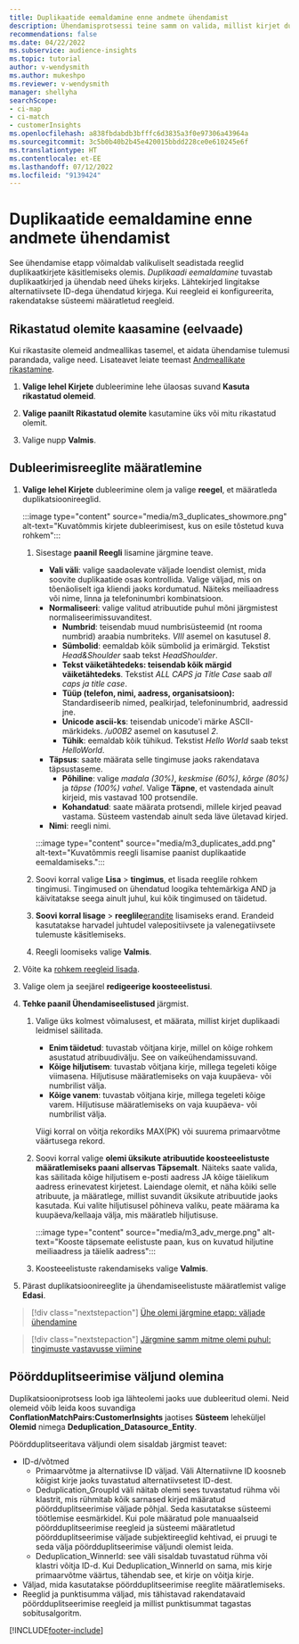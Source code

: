 ```yaml
---
title: Duplikaatide eemaldamine enne andmete ühendamist
description: Ühendamisprotsessi teine samm on valida, millist kirjet duplikaatide leidmisel säilitada.
recommendations: false
ms.date: 04/22/2022
ms.subservice: audience-insights
ms.topic: tutorial
author: v-wendysmith
ms.author: mukeshpo
ms.reviewer: v-wendysmith
manager: shellyha
searchScope:
- ci-map
- ci-match
- customerInsights
ms.openlocfilehash: a838fbdabdb3bfffc6d3835a3f0e97306a43964a
ms.sourcegitcommit: 3c5b0b40b2b45e420015bbdd228ce0e610245e6f
ms.translationtype: HT
ms.contentlocale: et-EE
ms.lasthandoff: 07/12/2022
ms.locfileid: "9139424"
---
```

# <a name="remove-duplicates-before-unifying-data"></a>Duplikaatide eemaldamine enne andmete ühendamist

See ühendamise etapp võimaldab valikuliselt seadistada reeglid duplikaatkirjete käsitlemiseks olemis. *Duplikaadi eemaldamine* tuvastab duplikaatkirjed ja ühendab need üheks kirjeks. Lähtekirjed lingitakse alternatiivsete ID-dega ühendatud kirjega. Kui reegleid ei konfigureerita, rakendatakse süsteemi määratletud reegleid.

## <a name="include-enriched-entities-preview"></a>Rikastatud olemite kaasamine (eelvaade)

Kui rikastasite olemeid andmeallikas tasemel, et aidata ühendamise tulemusi parandada, valige need. Lisateavet leiate teemast [Andmeallikate rikastamine](data-sources-enrichment.md).

1. **Valige lehel Kirjete** dubleerimine lehe ülaosas suvand **Kasuta rikastatud olemeid**.

1. **Valige paanilt Rikastatud olemite** kasutamine üks või mitu rikastatud olemit.

1. Valige nupp **Valmis**.

## <a name="define-deduplication-rules"></a>Dubleerimisreeglite määratlemine

1. **Valige lehel Kirjete** dubleerimine olem ja valige **reegel**, et määratleda duplikatsioonireeglid.

   :::image type="content" source="media/m3_duplicates_showmore.png" alt-text="Kuvatõmmis kirjete dubleerimisest, kus on esile tõstetud kuva rohkem":::

   1. Sisestage **paanil Reegli** lisamine järgmine teave.
      - **Vali väli**: valige saadaolevate väljade loendist olemist, mida soovite duplikaatide osas kontrollida. Valige väljad, mis on tõenäoliselt iga kliendi jaoks kordumatud. Näiteks meiliaadress või nime, linna ja telefoninumbri kombinatsioon.
      - **Normaliseeri**: valige valitud atribuutide puhul mõni järgmistest normaliseerimissuvanditest.
        - **Numbrid**: teisendab muud numbrisüsteemid (nt rooma numbrid) araabia numbriteks. *VIII* asemel on kasutusel *8*.
        - **Sümbolid**: eemaldab kõik sümbolid ja erimärgid. Tekstist *Head&Shoulder* saab tekst *HeadShoulder*.
        - **Tekst väiketähtedeks: teisendab kõik märgid väiketähtedeks**. Tekstist *ALL CAPS ja Title Case* saab *all caps ja title case*.
        - **Tüüp (telefon, nimi, aadress, organisatsioon):** Standardiseerib nimed, pealkirjad, telefoninumbrid, aadressid jne.
        - **Unicode ascii-ks**: teisendab unicode'i märke ASCII-märkideks. */u00B2* asemel on kasutusel *2*.
        - **Tühik**: eemaldab kõik tühikud. Tekstist *Hello   World* saab tekst *HelloWorld*.
      - **Täpsus**: saate määrata selle tingimuse jaoks rakendatava täpsustaseme.
        - **Põhiline**: valige *madala (30%)*, *keskmise (60%)*, *kõrge (80%)* ja *täpse (100%) vahel*. Valige **Täpne**, et vastendada ainult kirjeid, mis vastavad 100 protsendile.
        - **Kohandatud**: saate määrata protsendi, millele kirjed peavad vastama. Süsteem vastendab ainult seda läve ületavad kirjed.
      - **Nimi**: reegli nimi.

      :::image type="content" source="media/m3_duplicates_add.png" alt-text="Kuvatõmmis reegli lisamise paanist duplikaatide eemaldamiseks.":::

   1. Soovi korral valige **Lisa** > **tingimus**, et lisada reeglile rohkem tingimusi. Tingimused on ühendatud loogika tehtemärkiga AND ja käivitatakse seega ainult juhul, kui kõik tingimused on täidetud.

   1. **Soovi korral lisage** > **reeglile**[erandite](match-entities.md#add-exceptions-to-a-rule) lisamiseks erand. Erandeid kasutatakse harvadel juhtudel valepositiivsete ja valenegatiivsete tulemuste käsitlemiseks.

   1. Reegli loomiseks valige **Valmis**.

1. Võite ka [rohkem reegleid lisada](#define-deduplication-rules).

1. Valige olem ja seejärel **redigeerige koosteeelistusi**.

1. **Tehke paanil Ühendamiseelistused** järgmist.
   1. Valige üks kolmest võimalusest, et määrata, millist kirjet duplikaadi leidmisel säilitada.
      - **Enim täidetud**: tuvastab võitjana kirje, millel on kõige rohkem asustatud atribuudivälju. See on vaikeühendamissuvand.
      - **Kõige hiljutisem**: tuvastab võitjana kirje, millega tegeleti kõige viimasena. Hiljutisuse määratlemiseks on vaja kuupäeva- või numbrilist välja.
      - **Kõige vanem**: tuvastab võitjana kirje, millega tegeleti kõige varem. Hiljutisuse määratlemiseks on vaja kuupäeva- või numbrilist välja.
      
      Viigi korral on võitja rekordiks MAX(PK) või suurema primaarvõtme väärtusega rekord.
      
   1. Soovi korral valige **olemi üksikute atribuutide koosteeelistuste määratlemiseks paani allservas Täpsemalt**. Näiteks saate valida, kas säilitada kõige hiljutisem e-posti aadress JA kõige täielikum aadress erinevatest kirjetest. Laiendage olemit, et näha kõiki selle atribuute, ja määratlege, millist suvandit üksikute atribuutide jaoks kasutada. Kui valite hiljutisusel põhineva valiku, peate määrama ka kuupäeva/kellaaja välja, mis määratleb hiljutisuse.

      :::image type="content" source="media/m3_adv_merge.png" alt-text="Kooste täpsemate eelistuste paan, kus on kuvatud hiljutine meiliaadress ja täielik aadress":::

   1. Koosteeelistuste rakendamiseks valige **Valmis**.

1. Pärast duplikatsioonireeglite ja ühendamiseelistuste määratlemist valige **Edasi**.
  
> [!div class="nextstepaction"]
> [Ühe olemi järgmine etapp: väljade ühendamine](merge-entities.md)

> [!div class="nextstepaction"]
> [Järgmine samm mitme olemi puhul: tingimuste vastavusse viimine](match-entities.md)

## <a name="deduplication-output-as-an-entity"></a>Pöördduplitseerimise väljund olemina

Duplikatsiooniprotsess loob iga lähteolemi jaoks uue dubleeritud olemi. Neid olemeid võib leida koos suvandiga **ConflationMatchPairs:CustomerInsights** jaotises **Süsteem** leheküljel **Olemid** nimega **Deduplication_Datasource_Entity**.

Pöördduplitseeritava väljundi olem sisaldab järgmist teavet:

- ID-d/võtmed
  - Primaarvõtme ja alternatiivse ID väljad. Väli Alternatiivne ID koosneb kõigist kirje jaoks tuvastatud alternatiivsetest ID-dest.
  - Deduplication_GroupId väli näitab olemi sees tuvastatud rühma või klastrit, mis rühmitab kõik sarnased kirjed määratud pöördduplitseerimise väljade põhjal. Seda kasutatakse süsteemi töötlemise eesmärkidel. Kui pole määratud pole manuaalseid pöördduplitseerimise reegleid ja süsteemi määratletud pöördduplitseerimise väljade subjektireeglid kehtivad, ei pruugi te seda välja pöördduplitseerimise väljundi olemist leida.
  - Deduplication_WinnerId: see väli sisaldab tuvastatud rühma või klastri võitja ID-d. Kui Deduplication_WinnerId on sama, mis kirje primaarvõtme väärtus, tähendab see, et kirje on võitja kirje.
- Väljad, mida kasutatakse pöördduplitseerimise reeglite määratlemiseks.
- Reeglid ja punktisumma väljad, mis tähistavad rakendatavaid pöördduplitseerimise reegleid ja millist punktisummat tagastas sobitusalgoritm.

[!INCLUDE[footer-include](includes/footer-banner.md)]
